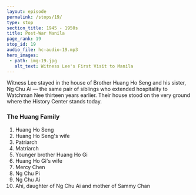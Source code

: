 ```yaml
---
layout: episode
permalink: /stops/19/
type: stop
section_title: 1945 - 1950s
title: Post-War Manila
page_rank: 19
stop_id: 19
audio_file: hc-audio-19.mp3
hero_images:
 - path: img-19.jpg
   alt_text: Witness Lee's First Visit to Manila
---
```


Witness Lee stayed in the house of Brother Huang Ho Seng and his sister, Ng Chu Ai — the same pair of siblings who extended hospitality to Watchman Nee thirteen years earlier. Their house stood on the very ground where the History Center stands today.

### The Huang Family 

1. Huang Ho Seng
2. Huang Ho Seng's wife
3. Patriarch
4. Matriarch
5. Younger brother Huang Ho Gi
6. Huang Ho Gi's wife
7. Mercy Chen
8. Ng Chu Pi
9. Ng Chu Ai
10. Ahi, daughter of Ng Chu Ai and mother of Sammy Chan

<!---
黃氏一家照片 
1. 黃和聲
2. 黃和聲的妻子
3. 族長
4. 女族長
5. 弟弟黃和義
6. 黃和義的妻子
7. 陳梅西
8. 黃慈卑
9. 黃慈愛
10. 黃慈愛的女兒
-->

<!--- TRANSCRIPT
Afterward, arrangements were made for him to stay in the house of Brother Huang Ho Seng and his sister, Ng Chu Ai - the same siblings who extended hospitality to Watchman Nee thirteen years earlier. 

It is of great historic significance to note that the very ground where you stand today is where the house once stood that accommodated both Watchman Nee and Witness Lee!
-->